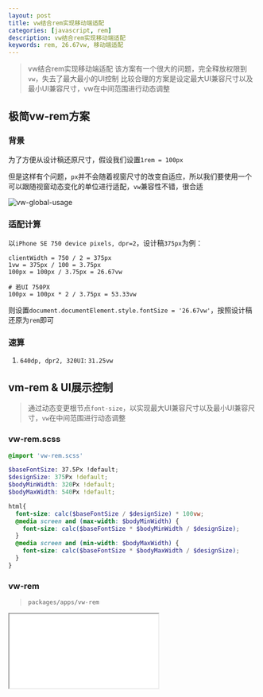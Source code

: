 ```yaml
---
layout: post
title: vw结合rem实现移动端适配
categories: [javascript, rem]
description: vw结合rem实现移动端适配
keywords: rem, 26.67vw, 移动端适配
---
```


> vw结合rem实现移动端适配
> 该方案有一个很大的问题，完全释放权限到`vw`，失去了最大最小的UI控制
> 比较合理的方案是设定最大UI兼容尺寸以及最小UI兼容尺寸，vw在中间范围进行动态调整

## 极简vw-rem方案

### 背景

为了方便从设计稿还原尺寸，假设我们设置`1rem = 100px`

但是这样有个问题，`px`并不会随着视窗尺寸的改变自适应，所以我们要使用一个可以跟随视窗动态变化的单位进行适配，`vw`兼容性不错，很合适

![vw-global-usage]({{site.url}}/assets/images/blog/vw-global-usage.jpg)

### 适配计算

以`iPhone SE 750 device pixels, dpr=2`，设计稿`375px`为例：

```text
clientWidth = 750 / 2 = 375px
1vw = 375px / 100 = 3.75px
100px = 100px / 3.75px = 26.67vw

# 若UI 750PX
100px = 100px * 2 / 3.75px = 53.33vw
```

则设置`document.documentElement.style.fontSize = '26.67vw'`，按照设计稿还原为`rem`即可

### 速算

1. `640dp, dpr2, 320UI`: `31.25vw`

## vm-rem & UI展示控制

> 通过动态变更根节点`font-size`，以实现最大UI兼容尺寸以及最小UI兼容尺寸，`vw`在中间范围进行动态调整
### vw-rem.scss

```scss
@import 'vw-rem.scss'

$baseFontSize: 37.5Px !default;
$designSize: 375Px !default;
$bodyMinWidth: 320Px !default;
$bodyMaxWidth: 540Px !default;

html{
  font-size: calc($baseFontSize / $designSize) * 100vw;
  @media screen and (max-width: $bodyMinWidth) {
    font-size: calc($baseFontSize * $bodyMinWidth / $designSize);
  }
  @media screen and (min-width: $bodyMaxWidth) {
    font-size: calc($baseFontSize * $bodyMaxWidth / $designSize);
  }
}
```

### vw-rem

> `packages/apps/vw-rem`

<iframe name="codemirror" src="{{ site.url }}/packages/apps/vw-rem/lib/index.html"></iframe>